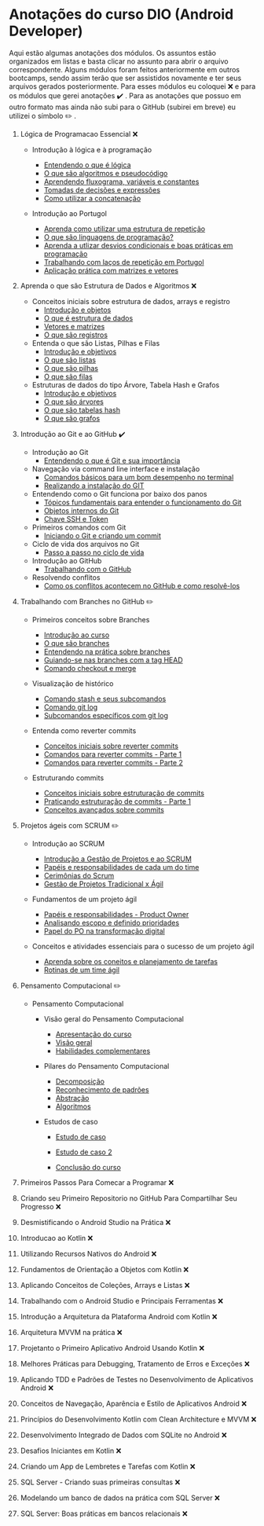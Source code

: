 # Anotações do curso DIO (Android Developer)

Aqui estão algumas anotações dos módulos. Os assuntos estão organizados em listas e basta clicar no assunto para abrir o arquivo correspondente.
Alguns módulos foram feitos anteriormente em outros bootcamps, sendo assim terão que ser assistidos novamente e ter seus arquivos gerados posteriormente. Para esses módulos eu coloquei :x: e para os módulos que gerei anotaçôes :heavy_check_mark: .  Para as anotações que possuo em outro formato mas ainda não subi para o GitHub (subirei em breve) eu utilizei o símbolo :pencil2: .

1. Lógica de Programacao Essencial :x:

   * Introdução à lógica e à programação

     * [Entendendo o que é lógica]()
     * [O que são algoritmos e pseudocódigo]()
     * [Aprendendo fluxograma, variáveis e constantes]()
     * [Tomadas de decisões e expressões]()
     * [Como utilizar a concatenação]() 

   * Introdução ao Portugol

     * [Aprenda como utilizar uma estrutura de repetição]()
     * [O que são linguagens de programação?]()
     * [Aprenda a utlizar desvios condicionais e boas práticas em programação]()
     * [Trabalhando com laços de repetição em Portugol]()
     * [Aplicação prática com matrizes e vetores]()

     

2. Aprenda o que são Estrutura de Dados e Algoritmos :x:

   * Conceitos iniciais sobre estrutura de dados, arrays e registro
     * [Introdução e objetos]()
     * [O que é estrutura de dados]()
     * [Vetores e matrizes]()
     * [O que são registros]()
   * Entenda o que são Listas, Pilhas e Filas
     * [Introdução e objetivos]()
     * [O que são listas]()
     * [O que são pilhas]()
     * [O que são filas]()
   * Estruturas de dados do tipo Árvore, Tabela Hash e Grafos
     * [Introdução e objetivos]()
     * [O que são árvores]()
     * [O que são tabelas hash]()
     * [O que são grafos]()

   

3. Introdução ao Git e ao GitHub :heavy_check_mark:

   * Introdução ao Git
     * [Entendendo o que é Git e sua importância](https://github.com/dansalesol/anotacoes-dio/blob/main/Anotacoes/anotacoes1.md)
   * Navegação via command line interface e instalação
     * [Comandos básicos para um bom desempenho no terminal](https://github.com/dansalesol/anotacoes-dio/blob/main/Anotacoes/anotacoes2.md)
     * [Realizando a instalação do GIT](https://github.com/dansalesol/anotacoes-dio/blob/main/Anotacoes/anotacoes3.md)
   * Entendendo como o Git funciona por baixo dos panos
     * [Tópicos fundamentais para entender o funcionamento do Git](https://github.com/dansalesol/anotacoes-dio/blob/main/Anotacoes/anotacoes4.md)
     * [Objetos internos do Git](https://github.com/dansalesol/anotacoes-dio/blob/main/Anotacoes/anotacoes5.md)
     * [Chave SSH e Token](https://github.com/dansalesol/anotacoes-dio/blob/main/Anotacoes/anotacoes5_1.md)
   * Primeiros comandos com Git
     * [Iniciando o Git e criando um commit](https://github.com/dansalesol/anotacoes-dio/blob/main/Anotacoes/anotacoes6.md)
   * Ciclo de vida dos arquivos no Git
     * [Passo a passo no ciclo de vida](https://github.com/dansalesol/anotacoes-dio/blob/main/Anotacoes/anotacoes7.md)
   * Introdução ao GitHub
     * [Trabalhando com o GitHub](https://github.com/dansalesol/anotacoes-dio/blob/main/Anotacoes/anotacoes8.md)
   * Resolvendo conflitos		
     * [Como os conflitos acontecem no GitHub e como resolvê-los](https://github.com/dansalesol/anotacoes-dio/blob/main/Anotacoes/anotacoes9.md)

   

4. Trabalhando com Branches no GitHub :pencil2:

   * Primeiros conceitos sobre Branches

     * [Introdução ao curso](https://github.com/dansalesol/anotacoes-dio/blob/main/Anotacoes/anotacoes10.md)
     * [O que são branches]()
     * [Entendendo na prática sobre branches]()
     * [Guiando-se nas branches com a tag HEAD]()
     * [Comando checkout e merge]()

   * Visualização de histórico

     * [Comando stash e seus subcomandos]()
     * [Comando git log]()
     * [Subcomandos específicos com git log]()

   * Entenda como reverter commits

     * [Conceitos iniciais sobre reverter commits]()
     * [Comandos para reverter commits - Parte 1]()
     * [Comandos para reverter commits - Parte 2]()

   * Estruturando commits

     * [Conceitos iniciais sobre estruturação de commits]()
     * [Praticando estruturação de commits - Parte 1]()
     * [Conceitos avançados sobre commits]()

     

5. Projetos ágeis com SCRUM :pencil2:

   * Introdução ao SCRUM

     * [Introdução a Gestão de Projetos e ao SCRUM]()
     * [Papéis e responsabilidades de cada um do time]()
     * [Cerimônias do Scrum]()
     * [Gestão de Projetos Tradicional x Ágil]()

   * Fundamentos de um projeto ágil

     * [Papéis e responsabilidades - Product Owner]()
     * [Analisando escopo e definido prioridades]()
     * [Papel do PO na transformação digital]()

   * Conceitos e atividades essenciais para o sucesso de um projeto ágil

     * [Aprenda sobre os coneitos e planejamento de tarefas]()
     * [Rotinas de um time ágil]()

     

6. Pensamento Computacional :pencil2:

   * Pensamento Computacional

     * Visão geral do Pensamento Computacional

       * [Apresentação do curso]()
       * [Visão geral]()
       * [Habilidades complementares]()

     * Pilares do Pensamento Computacional

       * [Decomposição]()
       * [Reconhecimento de padrões]()
       * [Abstração]()
       * [Algoritmos]()

     * Estudos de caso

       * [Estudo de caso]()

       * [Estudo de caso 2]()

       * [Conclusão do curso]()

         

7. Primeiros Passos Para Comecar a Programar :x:

   

8. Criando seu Primeiro Repositorio no GitHub Para Compartilhar Seu Progresso :x:

   

9. Desmistificando o Android Studio na Prática :x:

   

10. Introducao ao Kotlin :x:

    

11. Utilizando Recursos Nativos do Android :x:

    

12. Fundamentos de Orientação a Objetos com Kotlin :x:

    

13. Aplicando Conceitos de Coleções, Arrays e Listas :x:

    

14. Trabalhando com o Android Studio e Principais Ferramentas :x:

    

15. Introdução a Arquitetura da Plataforma Android com Kotlin :x:

    

16. Arquitetura MVVM na prática :x:

    

17. Projetanto o Primeiro Aplicativo Android Usando Kotlin :x:

    

18. Melhores Práticas para Debugging, Tratamento de Erros e Exceções :x:

    

19. Aplicando TDD e Padrões de Testes no Desenvolvimento de Aplicativos Android :x:

    

20. Conceitos de Navegação, Aparência e Estilo de Aplicativos Android :x:

    

21. Princípios do Desenvolvimento Kotlin com Clean Architecture e MVVM :x:

    

22. Desenvolvimento Integrado de Dados com SQLite no Android :x:

    

23. Desafios Iniciantes em Kotlin :x:

    

24. Criando um App de Lembretes e Tarefas com Kotlin :x:

    

25. SQL Server - Criando suas primeiras consultas :x:

    

26. Modelando um banco de dados na prática com SQL Server :x:

    

27. SQL Server: Boas práticas em bancos relacionais :x:
